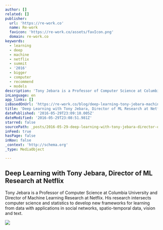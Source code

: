 ```yaml
---
author: []
related: []
publisher:
  url: 'https://re-work.co'
  name: Re-work
  favicon: 'https://re-work.co/assets/favIcon.png'
  domain: re-work.co
keywords:
  - learning
  - deep
  - machine
  - netflix
  - summit
  - '2016'
  - bigger
  - computer
  - recommend
  - models
description: 'Tony Jebara is a Professor of Computer Science at Columbia University and Director of Machine Learning Research at Netflix. His research intersects computer science and statistics to develop new frameworks for learning from data with applications in social networks, spatio-temporal data, vision and text.'
inLanguage: en
app_links: []
isBasedOnUrl: 'https://re-work.co/blog/deep-learning-tony-jebara-machine-learning-research-netflix'
title: 'Deep Learning with Tony Jebara, Director of ML Research at Netflix'
datePublished: '2016-05-29T23:09:10.005Z'
dateModified: '2016-05-29T23:08:51.981Z'
starred: false
sourcePath: _posts/2016-05-29-deep-learning-with-tony-jebara-director-of-ml-research-at-n.md
inFeed: true
hasPage: false
inNav: false
_context: 'http://schema.org'
_type: MediaObject

---
```

<article style=""><h1>Deep Learning with Tony Jebara, Director of ML Research at Netflix</h1><p>Tony Jebara is a Professor of Computer Science at Columbia University and Director of Machine Learning Research at Netflix. His research intersects computer science and statistics to develop new frameworks for learning from data with applications in social networks, spatio-temporal data, vision and text.</p><img src="https://s3.amazonaws.com/re-work-production/post_images/189/yellow_orange_blue_connected_dots_brain/original.jpg?1461687090" /></article>